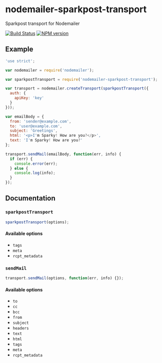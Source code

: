 # nodemailer-sparkpost-transport
Sparkpost transport for Nodemailer

[![Build Status](https://travis-ci.org/Sparkpost/nodemailer-sparkpost-transport.svg?branch=sm-readme)](https://travis-ci.org/Sparkpost/nodemailer-sparkpost-transport)
[![NPM version](https://badge.fury.io/js/nodemailer-sparkpost-transport.png)](http://badge.fury.io/js/nodemailer-sparkpost-transport)

## Example

```javascript
'use strict';

var nodemailer = require('nodemailer');

var sparkpostTransport = require('nodemailer-sparkpost-transport');

var transport = nodemailer.createTransport(sparkpostTransport({
  auth: {
    apiKey: 'key'
  }
}));

var emailBody = {
  from: 'sender@example.com',
  to: 'user@example.com',
  subject: 'Greetings',
  html: '<p>I'm Sparky! How are you?</p>',
  text: 'I'm Sparky! How are you?'
};

transport.sendMail(emailBody, function(err, info) {
  if (err) {
    console.error(err);
  } else {
    console.log(info);
  }
});
```

## Documentation

### `sparkpostTransport`

```javascript
sparkpostTransport(options);
```

#### Available options

+ `tags`
+ `meta`
+ `rcpt_metadata`

### `sendMail`

```javascript
transport.sendMail(options, function(err, info) {});
```

#### Available options

+ `to`
+ `cc`
+ `bcc`
+ `from`
+ `subject`
+ `headers`
+ `text`
+ `html`
+ `tags`
+ `meta`
+ `rcpt_metadata`
